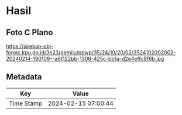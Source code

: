 # Hasil

## Foto C Plano

https://sirekap-obj-formc.kpu.go.id/3e23/pemilu/ppwp/35/24/10/20/02/3524102002002-20240214-190109--a6f122bb-1306-425c-bb1a-d2e4effc9f6b.jpg


## Metadata

| Key        | Value               |
| ---------- | ------------------- |
| Time Stamp | 2024-02-15 07:00:44 |



